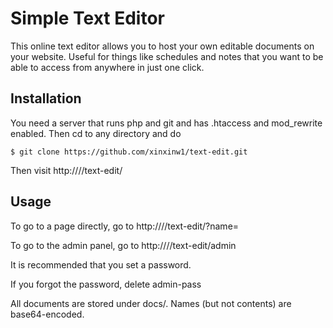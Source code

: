 # Simple Text Editor

This online text editor allows you to host your own editable documents on your website.
Useful for things like schedules and notes that you want to be able to access from anywhere in just one click.

## Installation

You need a server that runs php and git and has .htaccess and mod_rewrite enabled. Then cd to any directory and do

```
$ git clone https://github.com/xinxinw1/text-edit.git
```

Then visit http://<your site>/<some directory>/text-edit/

## Usage

To go to a page directly, go to http://<your site>/<some directory>/text-edit/?name=<file name>

To go to the admin panel, go to http://<your site>/<some directory>/text-edit/admin

It is recommended that you set a password.

If you forgot the password, delete admin-pass

All documents are stored under docs/. Names (but not contents) are base64-encoded.